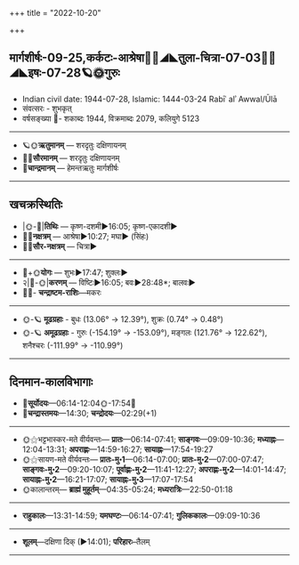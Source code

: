 +++
title = "2022-10-20"

+++
## मार्गशीर्षः-09-25,कर्कटः-आश्रेषा🌛🌌◢◣तुला-चित्रा-07-03🌌🌞◢◣इषः-07-28🪐🌞गुरुः
- Indian civil date: 1944-07-28, Islamic: 1444-03-24 Rabīʿ alʾ Awwal/Ūlā
- संवत्सरः - शुभकृत्
- वर्षसङ्ख्या 🌛- शकाब्दः 1944, विक्रमाब्दः 2079, कलियुगे 5123
___________________
- 🪐🌞**ऋतुमानम्** — शरदृतुः दक्षिणायनम्
- 🌌🌞**सौरमानम्** — शरदृतुः दक्षिणायनम्
- 🌛**चान्द्रमानम्** — हेमन्तऋतुः मार्गशीर्षः
___________________


## खचक्रस्थितिः
- |🌞-🌛|**तिथिः** — कृष्ण-दशमी►16:05; कृष्ण-एकादशी►  
- 🌌🌛**नक्षत्रम्** — आश्रेषा►10:27; मघा► (सिंहः)  
- 🌌🌞**सौर-नक्षत्रम्** — चित्रा►  
___________________
- 🌛+🌞**योगः** — शुभः►17:47; शुक्लः►  
- २|🌛-🌞|**करणम्** — विष्टिः►16:05; बवः►28:48*; बालवः►  
- 🌌🌛- **चन्द्राष्टम-राशिः**—मकरः  
___________________
- 🌞-🪐 **मूढग्रहाः** - बुधः (13.06° → 12.39°), शुक्रः (0.74° → 0.48°)
- 🌞-🪐 **अमूढग्रहाः** - गुरुः (-154.19° → -153.09°), मङ्गलः (121.76° → 122.62°), शनैश्चरः (-111.99° → -110.99°)
___________________


## दिनमान-कालविभागाः
- 🌅**सूर्योदयः**—06:14-12:04🌞️-17:54🌇  
- 🌛**चन्द्रास्तमयः**—14:30; **चन्द्रोदयः**—02:29(+1)  
___________________
- 🌞⚝भट्टभास्कर-मते वीर्यवन्तः— **प्रातः**—06:14-07:41; **साङ्गवः**—09:09-10:36; **मध्याह्नः**—12:04-13:31; **अपराह्णः**—14:59-16:27; **सायाह्नः**—17:54-19:27  
- 🌞⚝सायण-मते वीर्यवन्तः— **प्रातः-मु॰1**—06:14-07:00; **प्रातः-मु॰2**—07:00-07:47; **साङ्गवः-मु॰2**—09:20-10:07; **पूर्वाह्णः-मु॰2**—11:41-12:27; **अपराह्णः-मु॰2**—14:01-14:47; **सायाह्नः-मु॰2**—16:21-17:07; **सायाह्नः-मु॰3**—17:07-17:54  
- 🌞कालान्तरम्— **ब्राह्मं मुहूर्तम्**—04:35-05:24; **मध्यरात्रिः**—22:50-01:18  
___________________
- **राहुकालः**—13:31-14:59; **यमघण्टः**—06:14-07:41; **गुलिककालः**—09:09-10:36  
___________________
- **शूलम्**—दक्षिणा दिक् (►14:01); **परिहारः**–तैलम्  
___________________
